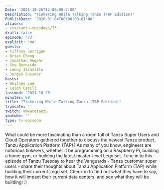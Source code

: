 ```yaml
---
Date: '2021-10-26T12:00:00-7:00'
Description: "Tinkering While Talking Tanzu (TAP Edition)"
PublishDate: '2020-01-04T00:00:00-07:00'
aliases:
- /tv/tanzu-tuesdays/73
draft: false
episode: '73'
explicit: 'no'
guests:
- Tiffany Jerrigan
- Brian Chang
- Jonathan Regehr
- Stu Burnside
- Lenny Jaramillo
- Jergen Sussner
hosts:
- Whitney Lee
- Leigh Capili
lastmod: '2021-10-26'
minutes: 60
title: "Tinkering While Talking Tanzu (TAP Edition)"
truncate: ''
twitch: vmwaretanzu
youtube: ""
type: tv-episode
---
```


What could be more fascinating than a room full of Tanzu Super Users and Cloud Operators gathered together to discuss the newest Tanzu product, Tanzu Application Platform (TAP)?  As many of you know, engineers are notorious tinkerers, whether it be programming on a Raspberry Pi, building a home gym, or building the latest master-level Lego set. Tune in to this episode of Tanzu Tuesday to hear the Vanguards - Tanzu customer super users - share their thoughts about Tanzu Application Platform (TAP) while building their current Lego set. Check in to find out what they have to say, how it will impact their current data centers, and see what they will be building! :) 